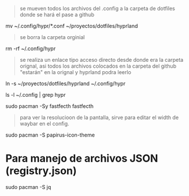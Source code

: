 
>se mueven todos los archivos del .config a la carpeta de dotfiles donde se hará el pase a github

mv ~/.config/hypr/*.conf ~/proyectos/dotfiles/hyprland

>se borra la carpeta orginial

rm -rf ~/.config/hypr

> se realiza un enlace tipo acceso directo desde donde era la carpeta orignal, asi todos los archivos colocados en la carpeta del github "estarán" en la orignal y hyprland podra leerlo

ln -s ~/proyectos/dotfiles/hyprland ~/.config/hypr

ls -l ~/.config | grep hypr


sudo pacman -Sy fastfecth
fastfecth 
>para ver la resolucioon de la pantalla, sirve para editar el width de waybar en el config. 


sudo pacman -S papirus-icon-theme


# Para manejo de archivos JSON (registry.json)
sudo pacman -S jq
